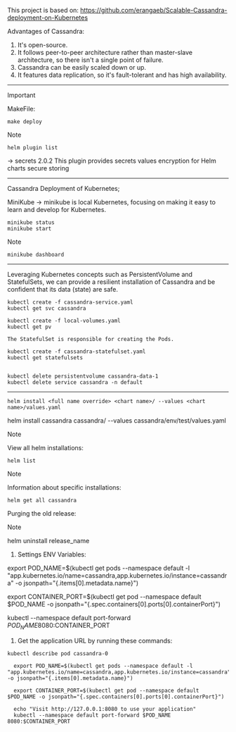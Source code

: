 This project is based on: https://github.com/erangaeb/Scalable-Cassandra-deployment-on-Kubernetes

Advantages of Cassandra:

1. It's open-source.
2. It follows peer-to-peer architecture rather than master-slave architecture, so there isn't a single point of failure.
3. Cassandra can be easily scaled down or up.
4. It features data replication, so it's fault-tolerant and has high availability.

_____
> [!IMPORTANT] 
> MakeFile:
> ```
> make deploy
> ```


> [!NOTE] 
> ```
> helm plugin list
> ```
> -> secrets 2.0.2   This plugin provides secrets values encryption for Helm charts secure storing

____


Cassandra Deployment of Kubernetes;

MiniKube -> minikube is local Kubernetes, focusing on making it easy to learn and develop for Kubernetes.
```
minikube status
minikube start
```
> [!NOTE] 
> ```
> minikube dashboard
> ```
____

Leveraging Kubernetes concepts such as PersistentVolume and StatefulSets, we can provide a resilient installation of Cassandra and be confident that its data (state) are safe.

```
kubectl create -f cassandra-service.yaml
kubectl get svc cassandra

kubectl create -f local-volumes.yaml
kubectl get pv

The StatefulSet is responsible for creating the Pods.

kubectl create -f cassandra-statefulset.yaml
kubectl get statefulsets


kubectl delete persistentvolume cassandra-data-1
kubectl delete service cassandra -n default
```
____
```
helm install <full name override> <chart name>/ --values <chart name>/values.yaml
```

helm install cassandra cassandra/ --values cassandra/env/test/values.yaml


> [!NOTE]
> View all helm installations:
> ```
> helm list
> ```

> [!NOTE]
> Information about specific installations:
> ```
> helm get all cassandra
> ```

Purging the old release:

> [!NOTE]
> helm uninstall release_name


1. Settings ENV Variables:

export POD_NAME=$(kubectl get pods --namespace default -l "app.kubernetes.io/name=cassandra,app.kubernetes.io/instance=cassandra" -o jsonpath="{.items[0].metadata.name}")


export CONTAINER_PORT=$(kubectl get pod --namespace default $POD_NAME -o jsonpath="{.spec.containers[0].ports[0].containerPort}")

kubectl --namespace default port-forward $POD_NAME 8080:$CONTAINER_PORT




1. Get the application URL by running these commands:

```
kubectl describe pod cassandra-0
```

```
  export POD_NAME=$(kubectl get pods --namespace default -l "app.kubernetes.io/name=cassandra,app.kubernetes.io/instance=cassandra" -o jsonpath="{.items[0].metadata.name}")

  export CONTAINER_PORT=$(kubectl get pod --namespace default $POD_NAME -o jsonpath="{.spec.containers[0].ports[0].containerPort}")

  echo "Visit http://127.0.0.1:8080 to use your application"
  kubectl --namespace default port-forward $POD_NAME 8080:$CONTAINER_PORT
```
